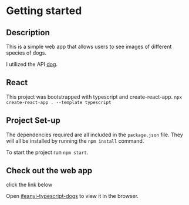 # Getting started
## Description

This is a simple web app that allows users to see images of different species of dogs.

I utilized the API [dog](https://dog.ceo/api/). 
## React

This project was bootstrapped with typescript and create-react-app. `npx create-react-app . --template typescript`

## Project Set-up

The dependencies required are all included in the `package.json` file. They will all be installed by running the `npm install` command.

To start the project run `npm start`.

## Check out the web app

click the link below

Open [ifeanyi-typescript-dogs](https://ifeanyi-typescript-dogs.netlify.app) to view it in the browser.

